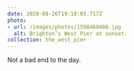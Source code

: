 ```yaml
---
date: 2020-08-26T19:18:03.717Z
photo:
- url: /images/photos/1598469480.jpg
  alt: Brighton’s West Pier at sunset.
collection: the_west_pier
---
```

Not a bad end to the day.
